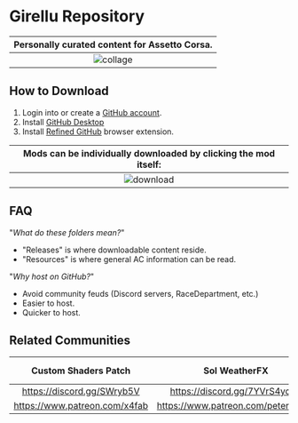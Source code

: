 # Girellu Repository

| Personally curated content for Assetto Corsa. |
|:---:|
| ![collage](https://user-images.githubusercontent.com/90503800/138016607-573ee225-5e9d-45e9-99cd-e915353ff5da.png) |

## How to Download
1. Login into or create a [GitHub account](https://github.com/login).
2. Install [GitHub Desktop](https://desktop.github.com/)
2. Install [Refined GitHub](https://github.com/sindresorhus/refined-github#install "GitHub Repository") browser extension.

| Mods can be individually downloaded by clicking the mod itself: |
|:---:|
| ![download](https://user-images.githubusercontent.com/90503800/138023634-fdf9545b-e314-4933-b5d9-34fc4590fa99.png) |

## FAQ
"*What do these folders mean?*"
* "Releases" is where downloadable content reside.
* "Resources" is where general AC information can be read.

"*Why host on GitHub?*"
* Avoid community feuds (Discord servers, RaceDepartment, etc.)
* Easier to host.
* Quicker to host.

## Related Communities
Custom Shaders Patch | Sol WeatherFX | Girellu (Troubleshooting and help)
|:---:|:---:|:---:|
https://discord.gg/SWryb5V | https://discord.gg/7YVrS4ydaA | https://discord.gg/jgG738MtCe
https://www.patreon.com/x4fab | https://www.patreon.com/peterboese | -
